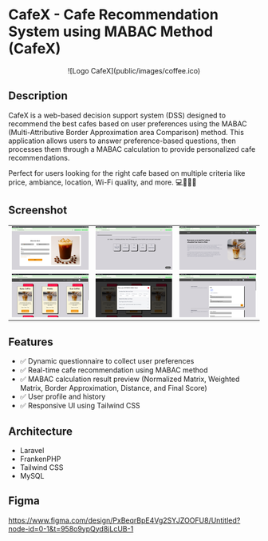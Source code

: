 # CafeX - Cafe Recommendation System using MABAC Method (CafeX)
<div align="center">
![Logo CafeX](public/images/coffee.ico)
</div>

## Description
CafeX is a web-based decision support system (DSS) designed to recommend the best cafes based on user preferences using the MABAC (Multi-Attributive Border Approximation area Comparison) method.
This application allows users to answer preference-based questions, then processes them through a MABAC calculation to provide personalized cafe recommendations.

Perfect for users looking for the right cafe based on multiple criteria like price, ambiance, location, Wi-Fi quality, and more. 💻📶🍰✨

## Screenshot

<table>
  <tr>
    <td><img src="public/images/1.png" alt="Login"/></td>
    <td><img src="public/images/2.png" alt="Preferences Question"/></td>
    <td><img src="public/images/3.png" alt="Home"/></td>
  </tr>
  <tr>
    <td><img src="public/images/4.png" alt="Recomendation"/></td>
    <td><img src="public/images/5.png" alt="Mabac"/></td>
    <td><img src="public/images/6.png" alt="Profile"/></td>
  </tr>
</table>

## Features
- ✅ Dynamic questionnaire to collect user preferences
- ✅ Real-time cafe recommendation using MABAC method
- ✅ MABAC calculation result preview (Normalized Matrix, Weighted Matrix, Border Approximation, Distance, and Final Score)
- ✅ User profile and history
- ✅ Responsive UI using Tailwind CSS

## Architecture
- Laravel
- FrankenPHP
- Tailwind CSS
- MySQL

## Figma
https://www.figma.com/design/PxBeqrBpE4Vg2SYJZOOFU8/Untitled?node-id=0-1&t=958o9ypQyd8jLcUB-1